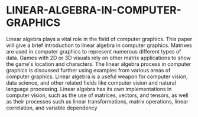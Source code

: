 # LINEAR-ALGEBRA-IN-COMPUTER-GRAPHICS
Linear algebra plays a vital role in the field of computer graphics. This paper will give a brief introduction to linear algebra in computer graphics. Matrixes are used in computer graphics to represent numerous different types of data. 
Games with 2D or
3D visuals rely on other matrix applications to show
the game's location and characters. The linear algebra
process in computer graphics is discussed further
using examples from various areas of computer
graphics. Linear algebra is a useful weapon for
computer vision, data science, and other related fields
like computer vision and natural language processing.
Linear algebra has its own implementations in
computer vision, such as the use of matrices, vectors,
and tensors, as well as their processes such as linear
transformations, matrix operations, linear correlation,
and variable dependency
